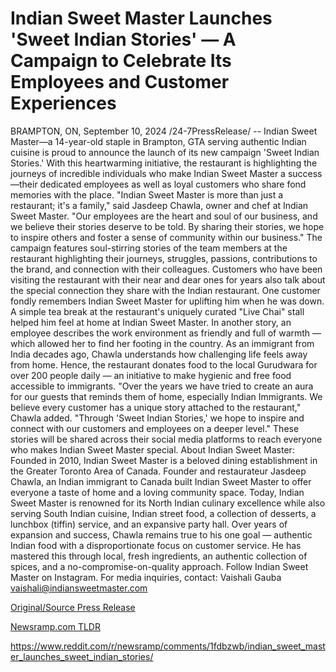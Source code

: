 # Indian Sweet Master Launches 'Sweet Indian Stories' — A Campaign to Celebrate Its Employees and Customer Experiences

BRAMPTON, ON, September 10, 2024 /24-7PressRelease/ -- Indian Sweet Master—a 14-year-old staple in Brampton, GTA serving authentic Indian cuisine is proud to announce the launch of its new campaign 'Sweet Indian Stories.' With this heartwarming initiative, the restaurant is highlighting the journeys of incredible individuals who make Indian Sweet Master a success—their dedicated employees as well as loyal customers who share fond memories with the place.   "Indian Sweet Master is more than just a restaurant; it's a family," said Jasdeep Chawla, owner and chef at Indian Sweet Master. "Our employees are the heart and soul of our business, and we believe their stories deserve to be told. By sharing their stories, we hope to inspire others and foster a sense of community within our business."  The campaign features soul-stirring stories of the team members at the restaurant highlighting their journeys, struggles, passions, contributions to the brand, and connection with their colleagues. Customers who have been visiting the restaurant with their near and dear ones for years also talk about the special connection they share with the Indian restaurant.   One customer fondly remembers Indian Sweet Master for uplifting him when he was down. A simple tea break at the restaurant's uniquely curated "Live Chai" stall helped him feel at home at Indian Sweet Master. In another story, an employee describes the work environment as friendly and full of warmth — which allowed her to find her footing in the country.   As an immigrant from India decades ago, Chawla understands how challenging life feels away from home. Hence, the restaurant donates food to the local Gurudwara for over 200 people daily — an initiative to make hygienic and free food accessible to immigrants.   "Over the years we have tried to create an aura for our guests that reminds them of home, especially Indian Immigrants. We believe every customer has a unique story attached to the restaurant," Chawla added. "Through 'Sweet Indian Stories,' we hope to inspire and connect with our customers and employees on a deeper level."  These stories will be shared across their social media platforms to reach everyone who makes Indian Sweet Master special.  About Indian Sweet Master: Founded in 2010, Indian Sweet Master is a beloved dining establishment in the Greater Toronto Area of Canada. Founder and restaurateur Jasdeep Chawla, an Indian immigrant to Canada built Indian Sweet Master to offer everyone a taste of home and a loving community space. Today, Indian Sweet Master is renowned for its North Indian culinary excellence while also serving South Indian cuisine, Indian street food, a collection of desserts, a lunchbox (tiffin) service, and an expansive party hall. Over years of expansion and success, Chawla remains true to his one goal — authentic Indian food with a disproportionate focus on customer service. He has mastered this through local, fresh ingredients, an authentic collection of spices, and a no-compromise-on-quality approach. Follow Indian Sweet Master on Instagram.  For media inquiries, contact:  Vaishali Gauba vaishali@indiansweetmaster.com 

[Original/Source Press Release](https://www.24-7pressrelease.com/press-release/514174/indian-sweet-master-launches-sweet-indian-stories-a-campaign-to-celebrate-its-employees-and-customer-experiences)
                    

[Newsramp.com TLDR](None) 

https://www.reddit.com/r/newsramp/comments/1fdbzwb/indian_sweet_master_launches_sweet_indian_stories/